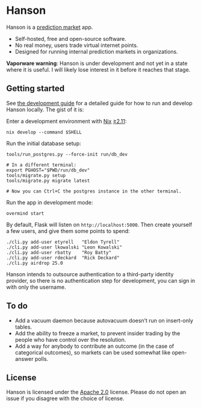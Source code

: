 # Hanson

Hanson is a [prediction market][prediction-market] app.

 * Self-hosted, free and open-source software.
 * No real money, users trade virtual internet points.
 * Designed for running internal prediction markets in organizations.

**Vaporware warning**: Hanson is under development and not yet in a state where
it is useful. I will likely lose interest in it before it reaches that stage.

## Getting started

See [the development guide][docs-dev] for a detailed guide for how to run and
develop Hanson locally. The gist of it is:

Enter a development environment with [Nix][nix] [≥2.11][nix-2.11]:

    nix develop --command $SHELL

Run the initial database setup:

    tools/run_postgres.py --force-init run/db_dev

    # In a different terminal:
    export PGHOST="$PWD/run/db_dev"
    tools/migrate.py setup
    tools/migrate.py migrate latest

    # Now you can Ctrl+C the postgres instance in the other terminal.

Run the app in development mode:

    overmind start

By default, Flask will listen on `http://localhost:5000`. Then create yourself
a few users, and give them some points to spend:

    ./cli.py add-user etyrell   "Eldon Tyrell"
    ./cli.py add-user lkowalski "Leon Kowalski"
    ./cli.py add-user rbatty    "Roy Batty"
    ./cli.py add-user rdeckard  "Rick Deckard"
    ./cli.py airdrop 25.0

Hanson intends to outsource authentication to a third-party identity provider,
so there is no authentication step for development, you can sign in with only
the username.

[docs-dev]:          https://docs.ruuda.nl/hanson/development/
[nix-2.11]:          https://releases.nixos.org/?prefix=nix/nix-2.11.0/
[nix]:               https://nixos.org/
[prediction-market]: https://en.wikipedia.org/wiki/Prediction_market

## To do

 * Add a vacuum daemon because autovacuum doesn’t run on insert-only tables.
 * Add the ability to freeze a market, to prevent insider trading by the people
   who have control over the resolution.
 * Add a way for anybody to contribute an outcome (in the case of categorical
   outcomes), so markets can be used somewhat like open-answer polls.

## License

Hanson is licensed under the [Apache 2.0][apache2] license. Please do not open
an issue if you disagree with the choice of license.

[apache2]: https://www.apache.org/licenses/LICENSE-2.0
